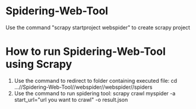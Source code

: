 # Spidering-Web-Tool
Use the command "scrapy startproject webspider" to create scrapy project
# How to run Spidering-Web-Tool using Scrapy
1. Use the command to redirect to folder containing executed file: cd ...//Spidering-Web-Tool//webspider//webspider//spiders
2. Use the command to run spidering tool: scrapy crawl myspider -a start_url="url you want to crawl" -o result.json
